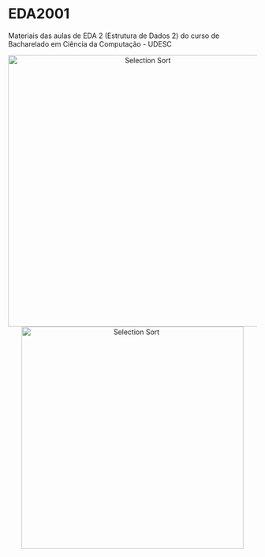 # EDA2001
Materiais das aulas de EDA 2 (Estrutura de Dados 2) do curso de Bacharelado em Ciência da Computação - UDESC

<p align="center">
  <img class="gatsby-resp-image-image" src="https://upload.wikimedia.org/wikipedia/commons/f/fe/Heap_sort_example.gif" width="550" title="Selection Sort">
  <img src="https://www.ime.usp.br/~pf/algoritmos/aulas/img/Heapsort-github.gif" width="450" title="Selection Sort">
</p>
